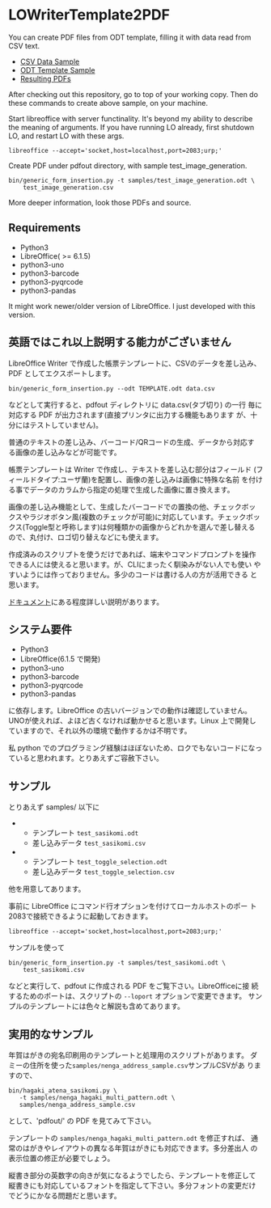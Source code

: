 # LOWriterTemplate2PDF

You can create PDF files from ODT template, filling it with data
read from CSV text.

  - [CSV Data Sample](./samples/test_image_generation.csv)
  - [ODT Template Sample](./samples/test_image_generation.odt)
  - [Resulting PDFs](./samples/test_image_generation.result/)

After checking out this repository, go to top of your working copy.
Then do these commands to create above sample, on your machine.

Start libreoffice with server functinality.  It's beyond my ability to
describe the meaning of arguments.  If you have running LO already,
first shutdown LO, and restart LO with these args.

    libreoffice --accept='socket,host=localhost,port=2083;urp;'

Create PDF under pdfout directory, with sample test_image_generation.

    bin/generic_form_insertion.py -t samples/test_image_generation.odt \
        test_image_generation.csv

More deeper information, look those PDFs and source.

## Requirements

  - Python3
  - LibreOffice( >= 6.1.5)
  - python3-uno
  - python3-barcode
  - python3-pyqrcode
  - python3-pandas

It might work newer/older version of LibreOffice.  I just developed
with this version.

## 英語ではこれ以上説明する能力がございません

LibreOffice Writer で作成した帳票テンプレートに、CSVのデータを差し込み、
PDF としてエクスポートします。

`bin/generic_form_insertion.py --odt TEMPLATE.odt data.csv`

などとして実行すると、pdfout ディレクトリに data.csv(タブ切り) の一行
毎に対応する PDF が出力されます(直接プリンタに出力する機能もあります
が、十分にはテストしていません)。

普通のテキストの差し込み、バーコード/QRコードの生成、データから対応す
る画像の差し込みなどが可能です。

帳票テンプレートは Writer で作成し、テキストを差し込む部分はフィールド
(フィールドタイプ:ユーザ蘭)を配置し、画像の差し込みは画像に特殊な名前
を付ける事でデータのカラムから指定の処理で生成した画像に置き換えます。

画像の差し込み機能として、生成したバーコードでの置換の他、チェックボッ
クスやラジオボタン風(複数のチェックが可能)に対応しています。チェックボッ
クス(Toggle型と呼称します)は何種類かの画像からどれかを選んで差し替える
ので、丸付け、ロゴ切り替えなどにも使えます。

作成済みのスクリプトを使うだけであれば、端末やコマンドプロンプトを操作
できる人には使えると思います。が、CLIにまったく馴染みがない人でも使い
やすいようには作っておりません。多少のコードは書ける人の方が活用できる
と思います。

[ドキュメント](./docs/01_intro.md)にある程度詳しい説明があります。

## システム要件

  - Python3
  - LibreOffice(6.1.5 で開発)
  - python3-uno
  - python3-barcode
  - python3-pyqrcode
  - python3-pandas

に依存します。LibreOffice の古いバージョンでの動作は確認していません。
UNOが使えれば、よほど古くなければ動かせると思います。Linux 上で開発し
ていますので、それ以外の環境で動作するかは不明です。

私 python でのプログラミング経験はほぼないため、ロクでもないコードになっ
ていると思われます。とりあえずご容赦下さい。

## サンプル

とりあえず samples/ 以下に

  -
    - テンプレート `test_sasikomi.odt`
    - 差し込みデータ `test_sasikomi.csv`
  -
    - テンプレート `test_toggle_selection.odt`
    - 差し込みデータ `test_toggle_selection.csv`

他を用意してあります。

事前に LibreOffice にコマンド行オプションを付けてローカルホストのポー
ト2083で接続できるように起動しておきます。

    libreoffice --accept='socket,host=localhost,port=2083;urp;'

サンプルを使って

    bin/generic_form_insertion.py -t samples/test_sasikomi.odt \
        test_sasikomi.csv

などと実行して、pdfout に作成される PDF をご覧下さい。LibreOfficeに接
続するためのポートは、スクリプトの `--loport` オプションで変更できます。
サンプルのテンプレートには色々と解説も含めてあります。

## 実用的なサンプル

年賀はがきの宛名印刷用のテンプレートと処理用のスクリプトがあります。
ダミーの住所を使った`samples/nenga_address_sample.csv`サンプルCSVがあ
りますので、

    bin/hagaki_atena_sasikomi.py \
       -t samples/nenga_hagaki_multi_pattern.odt \
       samples/nenga_address_sample.csv

として、'pdfout/' の PDF を見てみて下さい。

テンプレートの `samples/nenga_hagaki_multi_pattern.odt` を修正すれば、
通常のはがきやレイアウトの異なる年賀はがきにも対応できます。多分差出人
の表示位置の修正が必要でしょう。

縦書き部分の英数字の向きが気になるようでしたら、テンプレートを修正して
縦書きにも対応しているフォントを指定して下さい。多分フォントの変更だけ
でどうにかなる問題だと思います。
